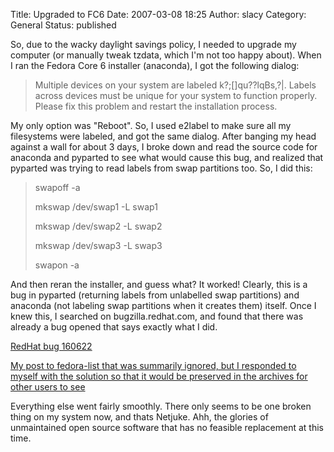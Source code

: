 Title: Upgraded to FC6
Date: 2007-03-08 18:25
Author: slacy
Category: General
Status: published

So, due to the wacky daylight savings policy, I needed to upgrade my
computer (or manually tweak tzdata, which I'm not too happy about). When
I ran the Fedora Core 6 installer (anaconda), I got the following
dialog:

> Multiple devices on your system are labeled k?;\[\]qu??lqBs,?|. Labels
> across devices must be unique for your system to function properly.
> Please fix this problem and restart the installation process.

My only option was "Reboot". So, I used e2label to make sure all my
filesystems were labeled, and got the same dialog. After banging my head
against a wall for about 3 days, I broke down and read the source code
for anaconda and pyparted to see what would cause this bug, and realized
that pyparted was trying to read labels from swap partitions too. So, I
did this:

> swapoff -a  
>   
> mkswap /dev/swap1 -L swap1  
>   
> mkswap /dev/swap2 -L swap2  
>   
> mkswap /dev/swap3 -L swap3  
>   
> swapon -a  

And then reran the installer, and guess what? It worked! Clearly, this
is a bug in pyparted (returning labels from unlabelled swap partitions)
and anaconda (not labeling swap partitions when it creates them) itself.
Once I knew this, I searched on bugzilla.redhat.com, and found that
there was already a bug opened that says exactly what I did.

[RedHat bug
160622](https://bugzilla.redhat.com/bugzilla/show_bug.cgi?id=160622)  
  
[My post to fedora-list that was summarily ignored, but I responded to
myself with the solution so that it would be preserved in the archives
for other users to
see](https://www.redhat.com/archives/fedora-list/2007-March/msg00609.html)

Everything else went fairly smoothly. There only seems to be one broken
thing on my system now, and thats Netjuke. Ahh, the glories of
unmaintained open source software that has no feasible replacement at
this time.
